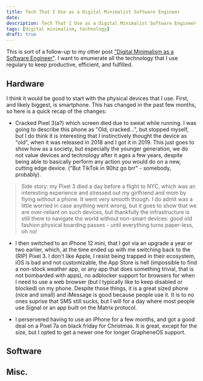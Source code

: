```yaml
---
title: Tech That I Use as a Digital Minimalist Software Engineer
date: 
description: Tech That I Use as a Digital Minimalist Software Engineer
tags: [digital minimalism, technology]
draft: true
---
```


  This is sort of a follow-up to my other post ["Digital Minimalism as a Software Engineer"](./digital-minimalism-as-a-software-engineer). I want to enumerate all the technology that I use regulary to keep productive, efficient, and fulfilled.

## Hardware

  I think it would be good to start with the physical devices that I use. First, and likely biggest, is smartphone. This has changed in the past few months, so here is a quick recap of the changes: 

  - Cracked Pixel 3(a?) which screen died due to sweat while running. I was going to describe this phone as "Old, cracked...", but stopped myself, but I do think it is interesting that I instinctively thought the device as "old", when it was released in 2018 and I got it in 2019. This just goes to show how as a society, but especially the younger generation, we do not value devices and technology after it ages a few years, despite being able to basically perform any action you would do on a new, cutting edge device. ("But TikTok in 90hz go brr" - somebody, probably).

  > Side story: my Pixel 3 died a day before a flight to NYC, which was an interesting experience and stressed out my girlfriend and mom by flying without a phone. It went very smooth though. I do admit was a little worried in case anything went wrong, but it goes to show that we are over-reliant on such devices, but thankfully the infrastructure is still there to navigate the world without non-smart devices: good old fashion physical boarding passes - until everything turns paper-less, oh no!

  - I then switched to an iPhone 12 mini, that I got via an upgrade a year or two earlier, which, at the time ended up with me switching back to the (RIP) Pixel 3. I don't like Apple, I resist being trapped in their ecosystem, iOS is bad and not customizable, the App Store is hell (impossible to find a non-stock weather app, or any app that does something trivial, that is not bombarded with apps), no adblocker support for browsers for when I need to use a web browser (but I typically like to keep disabled or blocked) on my phone. Despite those things, it is a great sized phone (nice and small) and iMessage is good because people use it. It is to no ones suprise that SMS still sucks, but I will for a day where most people use Signal or an app built on the Matrix protocol.

  - I perservered having to use an iPhone for a few months, and got a good deal on a Pixel 7a on black friday for Christmas. It is great, except for the size, but I opted to get a newer one for longer GrapheneOS support.

## Software

## Misc.
